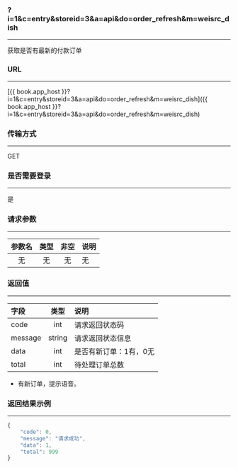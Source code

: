 ### ?i=1&c=entry&storeid=3&a=api&do=order_refresh&m=weisrc_dish

---

获取是否有最新的付款订单

### URL

---

[{{ book.app_host }}?i=1&c=entry&storeid=3&a=api&do=order_refresh&m=weisrc_dish]({{ book.app_host }}?i=1&c=entry&storeid=3&a=api&do=order_refresh&m=weisrc_dish)


### 传输方式

---

GET

### 是否需要登录

---

是


### 请求参数

---

| 参数名 | 类型 | 非空 | 说明 |
| :---: | :---: | :---: | :--- |
| 无 | 无 | 无 | 无 |


### 返回值

---

| 字段 | 类型 | 说明 |
| :--- | :---: | :--- |
| code | int | 请求返回状态码 |
| message | string | 请求返回状态信息 |
| data | int | 是否有新订单：1有，0无 |
| total | int | 待处理订单总数 |

- 有新订单，提示语音。

### 返回结果示例

---

``` js
{
    "code": 0,
    "message": "请求成功",
    "data": 1,
    "total": 999
}
```
